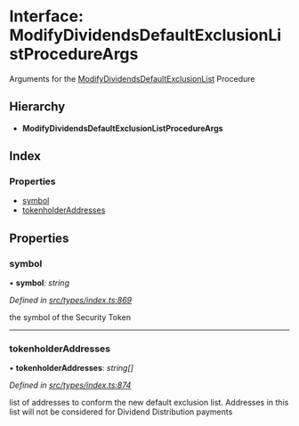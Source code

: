 # Interface: ModifyDividendsDefaultExclusionListProcedureArgs

Arguments for the [ModifyDividendsDefaultExclusionList](../enums/_types_index_.proceduretype.md#modifydividendsdefaultexclusionlist) Procedure

## Hierarchy

* **ModifyDividendsDefaultExclusionListProcedureArgs**

## Index

### Properties

* [symbol](_types_index_.modifydividendsdefaultexclusionlistprocedureargs.md#symbol)
* [tokenholderAddresses](_types_index_.modifydividendsdefaultexclusionlistprocedureargs.md#tokenholderaddresses)

## Properties

###  symbol

• **symbol**: *string*

*Defined in [src/types/index.ts:869](https://github.com/PolymathNetwork/polymath-sdk/blob/e8bbc1e/src/types/index.ts#L869)*

the symbol of the Security Token

___

###  tokenholderAddresses

• **tokenholderAddresses**: *string[]*

*Defined in [src/types/index.ts:874](https://github.com/PolymathNetwork/polymath-sdk/blob/e8bbc1e/src/types/index.ts#L874)*

list of addresses to conform the new default exclusion list.
Addresses in this list will not be considered for Dividend Distribution payments
